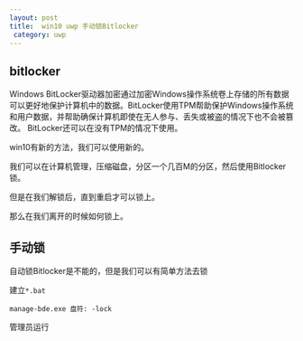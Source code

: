 ```yaml
---
layout: post
title:  win10 uwp 手动锁Bitlocker 
 category: uwp 
---
```



## bitlocker

Windows BitLocker驱动器加密通过加密Windows操作系统卷上存储的所有数据可以更好地保护计算机中的数据。BitLocker使用TPM帮助保护Windows操作系统和用户数据，并帮助确保计算机即使在无人参与、丢失或被盗的情况下也不会被篡改。 BitLocker还可以在没有TPM的情况下使用。
<!--more-->

win10有新的方法，我们可以使用新的。

我们可以在计算机管理，压缩磁盘，分区一个几百M的分区，然后使用Bitlocker锁。

但是在我们解锁后，直到重启才可以锁上。

那么在我们离开的时候如何锁上。

## 手动锁

自动锁Bitlocker是不能的，但是我们可以有简单方法去锁

建立`*.bat`

```
manage-bde.exe 盘符: -lock
```
管理员运行


